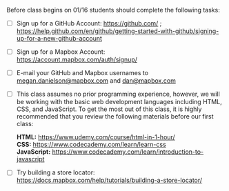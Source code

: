Before class begins on 01/16 students should complete the following tasks: 

- [ ] Sign up for a GitHub Account: https://github.com/ ; https://help.github.com/en/github/getting-started-with-github/signing-up-for-a-new-github-account
- [ ] Sign up for a Mapbox Account: https://account.mapbox.com/auth/signup/
- [ ] E-mail your GitHub and Mapbox usernames to megan.danielson@mapbox.com and dan@mapbox.com
- [ ] This class assumes no prior programming experience, however, we will be working with the basic web development languages including HTML, CSS, and JavaScript. To get the most out of this class, it is highly recommended that you review the following materials before our first class:

    __HTML:__ https://www.udemy.com/course/html-in-1-hour/ 
    <br>__CSS:__ https://www.codecademy.com/learn/learn-css
    <br>__JavaScript:__ https://www.codecademy.com/learn/introduction-to-javascript 
    
- [ ] Try building a store locator: https://docs.mapbox.com/help/tutorials/building-a-store-locator/



